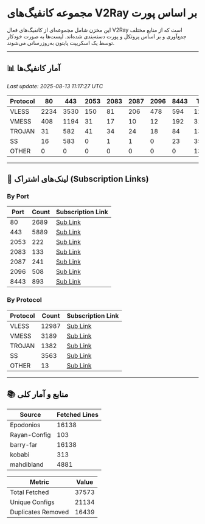 # مجموعه کانفیگ‌های V2Ray بر اساس پورت

این مخزن شامل مجموعه‌ای از کانفیگ‌های فعال V2Ray است که از منابع مختلف جمع‌آوری و بر اساس پروتکل و پورت دسته‌بندی شده‌اند. لیست‌ها به صورت خودکار توسط یک اسکریپت پایتون به‌روزرسانی می‌شوند.

---

## 📊 آمار کانفیگ‌ها

<!-- START-STATS -->
_Last update: 2025-08-13 11:17:27 UTC_

| Protocol | 80 | 443 | 2053 | 2083 | 2087 | 2096 | 8443 | Total |
|---|---|---|---|---|---|---|---|---|
| VLESS | 2234 | 3530 | 150 | 81 | 206 | 478 | 594 | 12987 |
| VMESS | 408 | 1194 | 31 | 17 | 10 | 12 | 192 | 3189 |
| TROJAN | 31 | 582 | 41 | 34 | 24 | 18 | 84 | 1382 |
| SS | 16 | 583 | 0 | 1 | 1 | 0 | 23 | 3563 |
| OTHER | 0 | 0 | 0 | 0 | 0 | 0 | 0 | 13 |
<!-- END-STATS -->

---

## 🔗 لینک‌های اشتراک (Subscription Links)

<!-- START-LINKS -->
### By Port
| Port | Count | Subscription Link |
|---|---|---|
| 80 | 2689 | [Sub Link](https://raw.githubusercontent.com/hamedcode/port-based-v2ray-configs/main/sub/port_80.txt) |
| 443 | 5889 | [Sub Link](https://raw.githubusercontent.com/hamedcode/port-based-v2ray-configs/main/sub/port_443.txt) |
| 2053 | 222 | [Sub Link](https://raw.githubusercontent.com/hamedcode/port-based-v2ray-configs/main/sub/port_2053.txt) |
| 2083 | 133 | [Sub Link](https://raw.githubusercontent.com/hamedcode/port-based-v2ray-configs/main/sub/port_2083.txt) |
| 2087 | 241 | [Sub Link](https://raw.githubusercontent.com/hamedcode/port-based-v2ray-configs/main/sub/port_2087.txt) |
| 2096 | 508 | [Sub Link](https://raw.githubusercontent.com/hamedcode/port-based-v2ray-configs/main/sub/port_2096.txt) |
| 8443 | 893 | [Sub Link](https://raw.githubusercontent.com/hamedcode/port-based-v2ray-configs/main/sub/port_8443.txt) |

### By Protocol
| Protocol | Count | Subscription Link |
|---|---|---|
| VLESS | 12987 | [Sub Link](https://raw.githubusercontent.com/hamedcode/port-based-v2ray-configs/main/sub/vless.txt) |
| VMESS | 3189 | [Sub Link](https://raw.githubusercontent.com/hamedcode/port-based-v2ray-configs/main/sub/vmess.txt) |
| TROJAN | 1382 | [Sub Link](https://raw.githubusercontent.com/hamedcode/port-based-v2ray-configs/main/sub/trojan.txt) |
| SS | 3563 | [Sub Link](https://raw.githubusercontent.com/hamedcode/port-based-v2ray-configs/main/sub/ss.txt) |
| OTHER | 13 | [Sub Link](https://raw.githubusercontent.com/hamedcode/port-based-v2ray-configs/main/sub/other.txt) |
<!-- END-LINKS -->

---

## 📚 منابع و آمار کلی

<!-- START-SOURCES -->
| Source | Fetched Lines |
|---|---|
| Epodonios | 16138 |
| Rayan-Config | 103 |
| barry-far | 16138 |
| kobabi | 313 |
| mahdibland | 4881 |

| Metric | Value |
|---|---|
| Total Fetched | 37573 |
| Unique Configs | 21134 |
| Duplicates Removed | 16439 |
<!-- END-SOURCES -->
